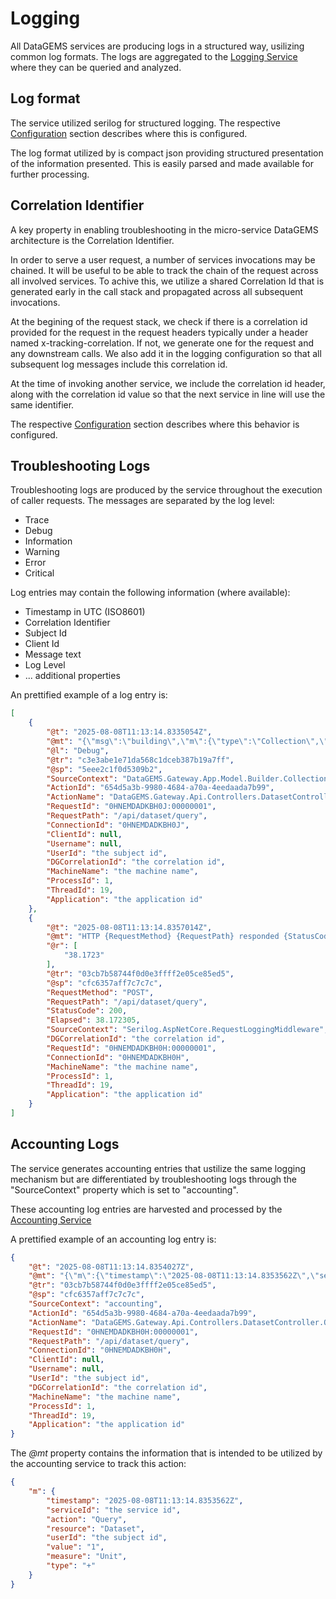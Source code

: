 # Logging

All DataGEMS services are producing logs in a structured way, usilizing common log formats. The logs are aggregated to the [Logging Service](https://datagems-eosc.github.io/dg-logging-service) where they can be queried and analyzed.

## Log format

The service utilized serilog for structured logging. The respective [Configuration](configuration.md) section describes where this is configured. 

The log format utilized by is compact json providing structured presentation of the information presented. This is easily parsed and made available for further processing.

## Correlation Identifier

A key property in enabling troubleshooting in the micro-service DataGEMS architecture is the Correlation Identifier. 

In order to serve a user request, a number of services invocations may be chained. It will be useful to be able to track the chain of the request across all involved services. To achive this, we utilize a shared Correlation Id that is generated early in the call stack and propagated across all subsequent invocations.

At the begining of the request stack, we check if there is a correlation id provided for the request in the request headers typically under a header named x-tracking-correlation. If not, we generate one for the request and any downstream calls. We also add it in the logging configuration so that all subsequent log messages include this correlation id.

At the time of invoking another service, we include the correlation id header, along with the correlation id value so that the next service in line will use the same identifier.

The respective [Configuration](configuration.md) section describes where this behavior is configured. 

## Troubleshooting Logs

Troubleshooting logs are produced by the service throughout the execution of caller requests. The messages are separated by the log level:

* Trace
* Debug
* Information
* Warning
* Error
* Critical

Log entries may contain the following information (where available):

* Timestamp in UTC (ISO8601)
* Correlation Identifier
* Subject Id
* Client Id
* Message text
* Log Level
* ... additional properties

An prettified example of a log entry is:

```json
[
	{
		"@t": "2025-08-08T11:13:14.8335054Z",
		"@mt": "{\"msg\":\"building\",\"m\":{\"type\":\"Collection\",\"fields\":{\"Fields\":[\"id\",\"code\",\"name\",\"datasetcount\"]},\"dataCount\":5}}",
		"@l": "Debug",
		"@tr": "c3e3abe1e71da568c1dceb387b19a7ff",
		"@sp": "5eee2c1f0d5309b2",
		"SourceContext": "DataGEMS.Gateway.App.Model.Builder.CollectionBuilder",
		"ActionId": "654d5a3b-9980-4684-a70a-4eedaada7b99",
		"ActionName": "DataGEMS.Gateway.Api.Controllers.DatasetController.Query (DataGEMS.Gateway.Api)",
		"RequestId": "0HNEMDADKBH0J:00000001",
		"RequestPath": "/api/dataset/query",
		"ConnectionId": "0HNEMDADKBH0J",
		"ClientId": null,
		"Username": null,
		"UserId": "the subject id",
		"DGCorrelationId": "the correlation id",
		"MachineName": "the machine name",
		"ProcessId": 1,
		"ThreadId": 19,
		"Application": "the application id"
	},
	{
		"@t": "2025-08-08T11:13:14.8357014Z",
		"@mt": "HTTP {RequestMethod} {RequestPath} responded {StatusCode} in {Elapsed:0.0000} ms",
		"@r": [
			"38.1723"
		],
		"@tr": "03cb7b58744f0d0e3ffff2e05ce85ed5",
		"@sp": "cfc6357aff7c7c7c",
		"RequestMethod": "POST",
		"RequestPath": "/api/dataset/query",
		"StatusCode": 200,
		"Elapsed": 38.172305,
		"SourceContext": "Serilog.AspNetCore.RequestLoggingMiddleware",
		"DGCorrelationId": "the correlation id",
		"RequestId": "0HNEMDADKBH0H:00000001",
		"ConnectionId": "0HNEMDADKBH0H",
		"MachineName": "the machine name",
		"ProcessId": 1,
		"ThreadId": 19,
		"Application": "the application id"
	}
]
```

## Accounting Logs

The service generates accounting entries that ustilize the same logging mechanism but are differentiated by troubleshooting logs through the "SourceContext" property which is set to "accounting".

These accounting log entries are harvested and processed by the [Accounting Service](https://datagems-eosc.github.io/dg-accounting-service)

A prettified example of an accounting log entry is:
```json
{
	"@t": "2025-08-08T11:13:14.8354027Z",
	"@mt": "{\"m\":{\"timestamp\":\"2025-08-08T11:13:14.8353562Z\",\"serviceId\":\"the service id\",\"action\":\"Query\",\"resource\":\"Dataset\",\"userId\":\"the subject id\",\"value\":\"1\",\"measure\":\"Unit\",\"type\":\"+\"}}",
	"@tr": "03cb7b58744f0d0e3ffff2e05ce85ed5",
	"@sp": "cfc6357aff7c7c7c",
	"SourceContext": "accounting",
	"ActionId": "654d5a3b-9980-4684-a70a-4eedaada7b99",
	"ActionName": "DataGEMS.Gateway.Api.Controllers.DatasetController.Query (DataGEMS.Gateway.Api)",
	"RequestId": "0HNEMDADKBH0H:00000001",
	"RequestPath": "/api/dataset/query",
	"ConnectionId": "0HNEMDADKBH0H",
	"ClientId": null,
	"Username": null,
	"UserId": "the subject id",
	"DGCorrelationId": "the correlation id",
	"MachineName": "the machine name",
	"ProcessId": 1,
	"ThreadId": 19,
	"Application": "the application id"
}

```

The *@mt* property contains the information that is intended to be utilized by the accounting service to track this action:
```json
{
	"m": {
		"timestamp": "2025-08-08T11:13:14.8353562Z",
		"serviceId": "the service id",
		"action": "Query",
		"resource": "Dataset",
		"userId": "the subject id",
		"value": "1",
		"measure": "Unit",
		"type": "+"
	}
}
```